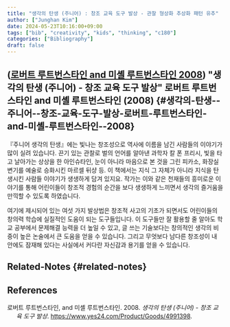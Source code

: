 ```yaml
---
title: "생각의 탄생 (주니어) : 창조 교육 도구 발상 - 관찰 형상화 추상화 패턴 유추"
author: ["Junghan Kim"]
date: 2024-05-23T10:16:00+09:00
tags: ["bib", "creativity", "kids", "thinking", "c180"]
categories: ["Bibliography"]
draft: false
---
```


## (<a href="#citeproc_bib_item_1">로버트 루트번스타인 and 미셸 루트번스타인 2008</a>) "생각의 탄생 (주니어) - 창조 교육 도구 발상" 로버트 루트번스타인 and 미셸 루트번스타인 (2008) {#생각의-탄생--주니어--창조-교육-도구-발상-로버트-루트번스타인-and-미셸-루트번스타인--2008}

『주니어 생각의 탄생』에는 빛나는 창조성으로 역사에 이름을 남긴 사람들의 이야기가 많이 실려 있습니다. 끈기 있는 관찰로 벌의 언어를 알아낸 과학자 칼 폰 프리시, 빛을 타고 날아가는 상상을 한 아인슈타인, 눈이 아니라 마음으로 본 것을 그린 피카소, 화장실 변기를 예술로 승화시킨 마르셀 뒤샹 등. 이 책에서는 지식 그 자체가 아니라 지식을 탄생시킨 사람들 이야기가 생생하게 담겨 있지요. 작가는 이와 같은 천재들의 흥미로운 이야기를 통해 어린이들이 창조적 경험의 순간을 보다 생생하게 느끼면서 생각의 즐거움을 만끽할 수 있도록 하였습니다.

여기에 제시되어 있는 여섯 가지 발상법은 창조적 사고의 기초가 되면서도 어린이들의 창의력 학습에 실질적인 도움이 되는 도구들입니다. 이 도구들만 잘 활용할 줄 알아도 학교 공부에서 문제해결 능력을 더 높일 수 있고, 글 쓰는 기술보다는 창의적인 생각의 비중이 높은 논술에서 큰 도움을 얻을 수 있습니다. 그리고 무엇보다 남다른 창조성이 내 안에도 잠재해 있다는 사실에서 커다란 자신감과 용기를 얻을 수 있습니다.


## Related-Notes {#related-notes}

## References

<style>.csl-entry{text-indent: -1.5em; margin-left: 1.5em;}</style><div class="csl-bib-body">
  <div class="csl-entry"><a id="citeproc_bib_item_1"></a>로버트 루트번스타인, and 미셸 루트번스타인. 2008. <i>생각의 탄생 (주니어) - 창조 교육 도구 발상</i>. <a href="https://www.yes24.com/Product/Goods/4991398">https://www.yes24.com/Product/Goods/4991398</a>.</div>
</div>
